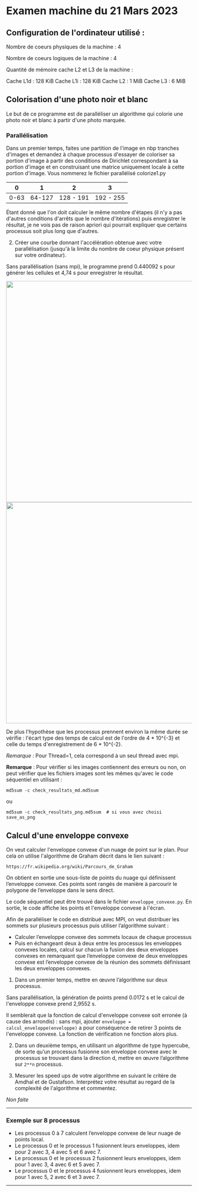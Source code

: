 # Examen machine du 21 Mars 2023

## Configuration de l'ordinateur utilisé :

Nombre de coeurs physiques de la machine : 4
  
Nombre de coeurs logiques de la machine : 4

Quantité de mémoire cache L2 et L3 de la machine :

Cache L1d : 128 KiB
Cache L1i : 128 KiB
Cache L2 : 1 MiB
Cache L3 : 6 MiB

## Colorisation d'une photo noir et blanc

Le but de ce programme est de paralléliser un algorithme qui colorie une photo noir et blanc à partir d'une photo marquée.

### Parallélisation 

Dans un premier temps, faites une partition de l'image en nbp tranches d'images et demandez à chaque processus d'essayer de coloriser sa portion d'image à partir des conditions de Dirichlet correspondant à sa portion d'image et en construisant une matrice uniquement locale à cette portion d'image. Vous nommerez le fichier parallélisé colorize1.py



| 0    | 1      | 2         | 3         |
|------|--------|-----------|-----------|
| 0-63 | 64-127 | 128 - 191 | 192 - 255 |

Étant donné que l'on doit calculer le même nombre d'étapes (il n'y a pas d'autres 
conditions d'arrêts que le nombre d'itérations) puis enregistrer le résultat, je
ne vois pas de raison apriori qui pourrait expliquer que certains processus
soit plus long que d'autres.


2. Créer une courbe donnant l'accélération obtenue avec votre parallélisation (jusqu'à la limite du nombre de coeur physique présent sur votre ordinateur).

Sans parallélisation (sans mpi), le programme prend 0.440092 s pour générer les cellules et 
4,74 s pour enregistrer le résultat.

<img src="temps_enregistrement.png" alt="" width="600">

<img src="temps_calcul.png" alt="" width="600">

De plus l'hypothèse que les processus prennent environ la même durée se vérifie : l'écart type des temps de calcul 
est de l'ordre de 4 * 10^{-3} et celle du temps d'enregistrement de 6 * 10^{-2}.


_Remarque :_ Pour Thread=1, cela correspond à un seul thread avec mpi.

**Remarque** : Pour vérifier si les images contiennent des erreurs ou non, on peut vérifier que les fichiers images sont les mêmes qu'avec le code séquentiel en utilisant :

    md5sum -c check_resultats_md.md5sum
ou

    md5sum -c check_resultats_png.md5sum  # si vous avez choisi save_as_png

## Calcul d'une enveloppe convexe

On veut calculer l'enveloppe convexe d'un nuage de point sur le plan. Pour cela on utilise l'algorithme de Graham décrit dans le lien suivant :

    https://fr.wikipedia.org/wiki/Parcours_de_Graham

On obtient en sortie une sous-liste de points du nuage qui définissent l’enveloppe convexe. Ces points sont rangés de manière à parcourir le polygone de l’enveloppe dans le sens direct.

Le code séquentiel peut être trouvé dans le fichier `enveloppe_convexe.py`. En sortie, le code affiche les points et l'enveloppe convexe à l'écran.

Afin de paralléliser le code en distribué avec MPI, on veut distribuer les sommets sur plusieurs processus puis utiliser l’algorithme suivant :

- Calculer l’enveloppe convexe des sommets locaux de chaque processus
- Puis en échangeant deux à deux entre les processus les enveloppes convexes locales, calcul sur chacun la fusion des deux enveloppes convexes en remarquant que
l’enveloppe convexe de deux enveloppes convexe est l’enveloppe convexe de la réunion
des sommets définissant les deux enveloppes convexes.

1. Dans un premier temps, mettre en œuvre l’algorithme sur deux processus.

Sans parallélisation, la génération de points prend 0.0172 s et le calcul de l'enveloppe convexe prend
2,9552 s.

Il semblerait que la fonction de calcul d'enveloppe convexe soit erronée (à cause
des arrondis) : sans mpi, ajouter `enveloppe = calcul_enveloppe(enveloppe)` a pour conséquence
de retirer 3 points de l'enveloppe convexe. La fonction de vérification ne fonction alors plus.

2. Dans un deuxième temps, en utilisant un algorithme de type hypercube, de sorte qu’un processus fusionne son enveloppe convexe avec le processus se trouvant dans la direction d, mettre en œuvre l’algorithme sur `2**n` processus.



3. Mesurer les speed ups de votre algorithme en suivant le critère de Amdhal et de Gustafson. Interprétez votre résultat au regard de la complexité de l'algorithme et commentez.

_Non faite_

---

### Exemple sur 8 processus

- Les processus 0 à 7 calculent l’enveloppe convexe de leur nuage de points local.
- Le processus 0 et le processus 1 fusionnent leurs enveloppes, idem pour 2 avec 3, 4 avec 5 et 6 avec 7.
- Le processus 0 et le processus 2 fusionnent leurs enveloppes, idem pour 1 avec 3, 4 avec 6 et 5 avec 7.
- Le processus 0 et le processus 4 fusionnent leurs enveloppes, idem pour 1 avec 5, 2 avec 6 et 3 avec 7.

---
